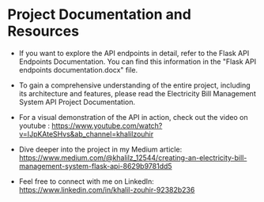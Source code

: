 # Project Documentation and Resources
- If you want to explore the API endpoints in detail, refer to the Flask API Endpoints Documentation. You can find this information in the "Flask API endpoints documentation.docx" file.

- To gain a comprehensive understanding of the entire project, including its architecture and features, please read the Electricity Bill Management System API Project Documentation.
- For a visual demonstration of the API in action, check out the video on youtube : https://www.youtube.com/watch?v=IJpKAteSHvs&ab_channel=khalilzouhir
- Dive deeper into the project in my Medium article: https://www.medium.com/@khalilz_12544/creating-an-electricity-bill-management-system-flask-api-8629b9781dd5
- Feel free to connect with me on LinkedIn: https://www.linkedin.com/in/khalil-zouhir-92382b236

